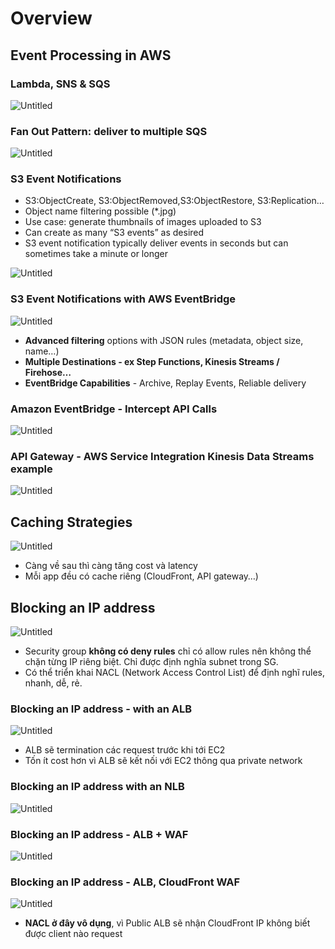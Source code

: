 # Overview

## Event Processing in AWS

### Lambda, SNS & SQS

![Untitled](https://s3-us-west-2.amazonaws.com/secure.notion-static.com/e2f39d9d-74b7-4787-9b9d-b743d4c2e15a/Untitled.png)

### Fan Out Pattern: deliver to multiple SQS

![Untitled](https://s3-us-west-2.amazonaws.com/secure.notion-static.com/517e7023-dd3d-40dc-bbf5-553f95a5422c/Untitled.png)

### S3 Event Notifications

- S3:ObjectCreate, S3:ObjectRemoved,S3:ObjectRestore, S3:Replication…
- Object name filtering possible (*.jpg)
- Use case: generate thumbnails of images uploaded to S3
- Can create as many “S3 events” as desired
- S3 event notification typically deliver events in seconds but can sometimes take a minute or longer

![Untitled](https://s3-us-west-2.amazonaws.com/secure.notion-static.com/74091d37-cd90-4841-8ee2-e7270b89a901/Untitled.png)

### S3 Event Notifications with AWS EventBridge

![Untitled](https://s3-us-west-2.amazonaws.com/secure.notion-static.com/5ca76425-1e71-4dcc-8bae-53251720e738/Untitled.png)

- **Advanced filtering** options with JSON rules (metadata, object size, name…)
- **Multiple Destinations - ex Step Functions, Kinesis Streams / Firehose…**
- **EventBridge Capabilities** - Archive, Replay Events, Reliable delivery

### Amazon EventBridge - Intercept API Calls

![Untitled](https://s3-us-west-2.amazonaws.com/secure.notion-static.com/6b637649-4318-4196-9fa0-51d9a91beb00/Untitled.png)

### API Gateway - AWS Service Integration Kinesis Data Streams example

![Untitled](https://s3-us-west-2.amazonaws.com/secure.notion-static.com/2d15480f-0995-4a38-948c-949f25c88222/Untitled.png)

## Caching Strategies

![Untitled](https://s3-us-west-2.amazonaws.com/secure.notion-static.com/d56a29b8-2b24-43b4-a530-991178b6682d/Untitled.png)

- Càng về sau thì càng tăng cost và latency
- Mỗi app đều có cache riêng (CloudFront, API gateway…)

## Blocking an IP address

![Untitled](https://s3-us-west-2.amazonaws.com/secure.notion-static.com/44316d9e-90de-4d00-bcd2-0e9f269be942/Untitled.png)

- Security group **không có deny rules** chỉ có allow rules nên không thể chặn từng IP riêng biệt. Chỉ được định nghĩa subnet trong SG.
- Có thể triển khai NACL (Network Access Control List) để định nghĩ rules, nhanh, dễ, rẻ.

### Blocking an IP address - with an ALB

![Untitled](https://s3-us-west-2.amazonaws.com/secure.notion-static.com/837a9f47-153d-4944-81ce-af2dc821c655/Untitled.png)

- ALB sẽ termination các request trước khi tới EC2
- Tốn ít cost hơn vì ALB sẽ kết nối với EC2 thông qua private network

### Blocking an IP address with an NLB

![Untitled](https://s3-us-west-2.amazonaws.com/secure.notion-static.com/3317406a-4823-4094-8188-d27197f2dc4f/Untitled.png)

### Blocking an IP address - ALB + WAF

![Untitled](https://s3-us-west-2.amazonaws.com/secure.notion-static.com/a9d76123-3d7c-4454-a05e-0618d3f8c29a/Untitled.png)

### Blocking an IP address - ALB, CloudFront WAF

![Untitled](https://s3-us-west-2.amazonaws.com/secure.notion-static.com/1221c2be-e271-4748-81ab-2b71c4d3b711/Untitled.png)

- **NACL ở đây vô dụng**, vì Public ALB sẽ nhận CloudFront IP không biết được client nào request